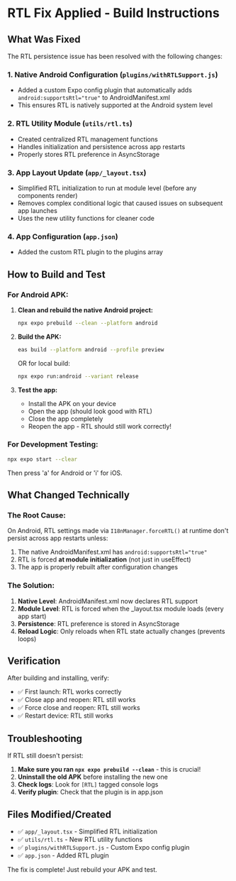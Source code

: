 # RTL Fix Applied - Build Instructions

## What Was Fixed

The RTL persistence issue has been resolved with the following changes:

### 1. **Native Android Configuration** (`plugins/withRTLSupport.js`)
   - Added a custom Expo config plugin that automatically adds `android:supportsRtl="true"` to AndroidManifest.xml
   - This ensures RTL is natively supported at the Android system level

### 2. **RTL Utility Module** (`utils/rtl.ts`)
   - Created centralized RTL management functions
   - Handles initialization and persistence across app restarts
   - Properly stores RTL preference in AsyncStorage

### 3. **App Layout Update** (`app/_layout.tsx`)
   - Simplified RTL initialization to run at module level (before any components render)
   - Removes complex conditional logic that caused issues on subsequent app launches
   - Uses the new utility functions for cleaner code

### 4. **App Configuration** (`app.json`)
   - Added the custom RTL plugin to the plugins array

## How to Build and Test

### For Android APK:

1. **Clean and rebuild the native Android project:**
   ```bash
   npx expo prebuild --clean --platform android
   ```

2. **Build the APK:**
   ```bash
   eas build --platform android --profile preview
   ```
   
   OR for local build:
   ```bash
   npx expo run:android --variant release
   ```

3. **Test the app:**
   - Install the APK on your device
   - Open the app (should look good with RTL)
   - Close the app completely
   - Reopen the app - RTL should still work correctly!

### For Development Testing:

```bash
npx expo start --clear
```

Then press 'a' for Android or 'i' for iOS.

## What Changed Technically

### The Root Cause:
On Android, RTL settings made via `I18nManager.forceRTL()` at runtime don't persist across app restarts unless:
1. The native AndroidManifest.xml has `android:supportsRtl="true"`
2. RTL is forced **at module initialization** (not just in useEffect)
3. The app is properly rebuilt after configuration changes

### The Solution:
1. **Native Level**: AndroidManifest.xml now declares RTL support
2. **Module Level**: RTL is forced when the _layout.tsx module loads (every app start)
3. **Persistence**: RTL preference is stored in AsyncStorage
4. **Reload Logic**: Only reloads when RTL state actually changes (prevents loops)

## Verification

After building and installing, verify:
- ✅ First launch: RTL works correctly
- ✅ Close app and reopen: RTL still works
- ✅ Force close and reopen: RTL still works
- ✅ Restart device: RTL still works

## Troubleshooting

If RTL still doesn't persist:

1. **Make sure you ran `npx expo prebuild --clean`** - this is crucial!
2. **Uninstall the old APK** before installing the new one
3. **Check logs**: Look for `[RTL]` tagged console logs
4. **Verify plugin**: Check that the plugin is in app.json

## Files Modified/Created

- ✅ `app/_layout.tsx` - Simplified RTL initialization
- ✅ `utils/rtl.ts` - New RTL utility functions
- ✅ `plugins/withRTLSupport.js` - Custom Expo config plugin
- ✅ `app.json` - Added RTL plugin

The fix is complete! Just rebuild your APK and test.

